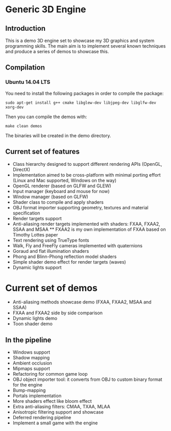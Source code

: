 # Generic 3D Engine

## Introduction
This is a demo 3D engine set to showcase my 3D graphics and system programming skills. The main aim is to implement several known techniques and produce a series of demos to showcase this.

## Compilation

### Ubuntu 14.04 LTS

You need to install the following packages in order to compile the package:

    sudo apt-get install g++ cmake libglew-dev libjpeg-dev libglfw-dev xorg-dev

Then you can compile the demos with:

	make clean demos

The binaries will be created in the demo directory.

## Current set of features

* Class hierarchy designed to support different rendering APIs (OpenGL, DirectX)
* Implementation aimed to be cross-platform with minimal porting effort (Linux and Mac supported, Windows on the way)
* OpenGL renderer (based on GLFW and GLEW)
* Input manager (keyboard and mouse for now)
* Window manager (based on GLFW)
* Shader class to compile and apply shaders
* OBJ format importer supporting geometry, textures and material specification
* Render targets support
* Anti-aliasing render targets implemented with shaders: FXAA, FXAA2, SSAA and MSAA
** FXAA2 is my own implementation of FXAA based on Timothy Lottes paper
* Text rendering using TrueType fonts
* Walk, Fly and FreeFly cameras implemented with quaternions
* Goraud and flat illumination shaders
* Phong and Blinn-Phong reflection model shaders
* Simple shader demo effect for render targets (waves)
* Dynamic lights support

# Current set of demos
* Anti-aliasing methods showcase demo (FXAA, FXAA2, MSAA and SSAA)
* FXAA and FXAA2 side by side comparison
* Dynamic lights demo
* Toon shader demo

## In the pipeline
* Windows support
* Shadow mapping
* Ambient occlusion
* Mipmaps support
* Refactoring for common game loop
* OBJ object importer tool: it converts from OBJ to custom binary format for the engine
* Bump-mapping
* Portals implementation
* More shaders effect like bloom effect
* Extra anti-aliasing filters: CMAA, TXAA, MLAA
* Anisotropic filtering support and showcase
* Deferred rendering pipeline
* Implement a small game with the engine

